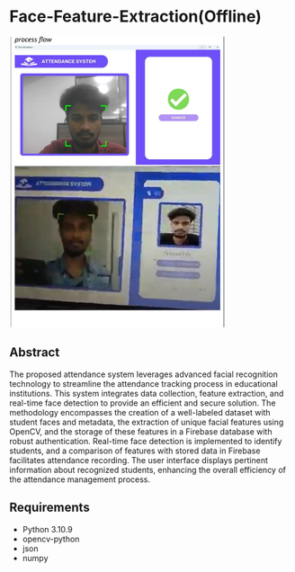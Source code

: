 # Face-Feature-Extraction(Offline)

![Screenshot](https://github.com/sriharish-324/Face-Feature-Extraction/blob/main/Resources/Screenshot%202023-11-24%20093132.png)

## Abstract

The proposed attendance system leverages advanced facial recognition technology to streamline the attendance tracking process in educational institutions. This system integrates data collection, feature extraction, and real-time face detection to provide an efficient and secure solution. The methodology encompasses the creation of a well-labeled dataset with student faces and metadata, the extraction of unique facial features using OpenCV, and the storage of these features in a Firebase database with robust authentication. Real-time face detection is implemented to identify students, and a comparison of features with stored data in Firebase facilitates attendance recording. The user interface displays pertinent information about recognized students, enhancing the overall efficiency of the attendance management process.

## Requirements

- Python 3.10.9
- opencv-python
- json
- numpy
